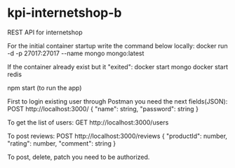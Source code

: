 # kpi-internetshop-b
REST API for internetshop

For the initial container startup write the command below locally:
docker run -d -p 27017:27017 --name mongo mongo:latest

If the container already exist but it "exited":
docker start mongo
docker start redis

npm start (to run the app)

First to login existing user through Postman you need the next fields(JSON):
POST http://localhost:3000/
{
"name": string,
"password": string
}

To get the list of users:
GET http://localhost:3000/users

To post reviews:
POST http://localhost:3000/reviews
{
"productId": number,
"rating": number,
"comment": string
}

To post, delete, patch you need to be authorized.
